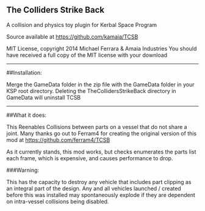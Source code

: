The Colliders Strike Back
------------------
A collision and physics toy plugin for Kerbal Space Program


Source available at https://github.com/kamaia/TCSB

MIT License, copyright 2014 Michael Ferrara  & Amaia Industries
You should have received a full copy of the MIT license with your download

------------------
##Installation:

Merge the GameData folder in the zip file with the GameData folder in your KSP root directory.  Deleting the TheCollidersStrikeBack directory in GameData will uninstall TCSB

------------------
##What it does:

This Reenables Collisions between parts on a vessel that do not share a joint.  Many thanks go out to Ferram4 for creating the original version of this mod at https://github.com/ferram4/TCSB 

As it currently stands, this mod works, but checks enumerates the parts list each frame, which is expensive, and causes performance to drop.


###Warning:

This has the capacity to destroy any vehicle that includes part clipping as an integral part of the design.  Any and all vehicles launched / created before this was installed may spontaneously explode if they are dependent on intra-vessel collisions being disabled.
